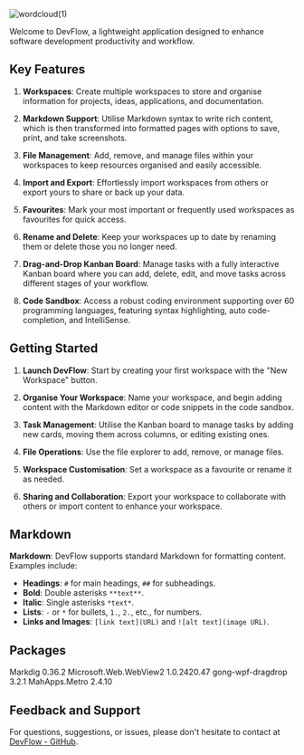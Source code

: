 ![wordcloud(1)](https://github.com/JM1F/dev-flow/assets/71614127/cfbb377e-56f8-4ce1-b9c2-57ace53e9133)

Welcome to DevFlow, a lightweight application designed to enhance software development productivity and workflow.

## Key Features

1. **Workspaces**: Create multiple workspaces to store and organise information for projects, ideas, applications, and documentation.

2. **Markdown Support**: Utilise Markdown syntax to write rich content, which is then transformed into formatted pages with options to save, print, and take screenshots.

3. **File Management**: Add, remove, and manage files within your workspaces to keep resources organised and easily accessible.

4. **Import and Export**: Effortlessly import workspaces from others or export yours to share or back up your data.

5. **Favourites**: Mark your most important or frequently used workspaces as favourites for quick access.

6. **Rename and Delete**: Keep your workspaces up to date by renaming them or delete those you no longer need.

7. **Drag-and-Drop Kanban Board**: Manage tasks with a fully interactive Kanban board where you can add, delete, edit, and move tasks across different stages of your workflow.

8. **Code Sandbox**: Access a robust coding environment supporting over 60 programming languages, featuring syntax highlighting, auto code-completion, and IntelliSense.

## Getting Started

1. **Launch DevFlow**: Start by creating your first workspace with the "New Workspace" button.

2. **Organise Your Workspace**: Name your workspace, and begin adding content with the Markdown editor or code snippets in the code sandbox.

3. **Task Management**: Utilise the Kanban board to manage tasks by adding new cards, moving them across columns, or editing existing ones.

4. **File Operations**: Use the file explorer to add, remove, or manage files.

5. **Workspace Customisation**: Set a workspace as a favourite or rename it as needed.

6. **Sharing and Collaboration**: Export your workspace to collaborate with others or import content to enhance your workspace.

## Markdown

**Markdown**: DevFlow supports standard Markdown for formatting content. Examples include:
- **Headings**: `#` for main headings, `##` for subheadings.
- **Bold**: Double asterisks `**text**`.
- **Italic**: Single asterisks `*text*`.
- **Lists**: `-` or `*` for bullets, `1.`, `2.`, etc., for numbers.
- **Links and Images**: `[link text](URL)` and `![alt text](image URL)`.

## Packages

Markdig 0.36.2
Microsoft.Web.WebView2 1.0.2420.47
gong-wpf-dragdrop 3.2.1
MahApps.Metro 2.4.10

## Feedback and Support

For questions, suggestions, or issues, please don't hesitate to contact at [DevFlow - GitHub](https://github.com/JM1F/dev-flow).
